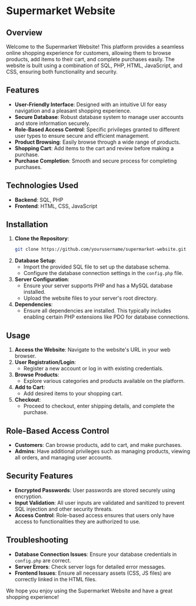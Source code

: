 # Supermarket Website

## Overview
Welcome to the Supermarket Website! This platform provides a seamless online shopping experience for customers, allowing them to browse products, add items to their cart, and complete purchases easily. The website is built using a combination of SQL, PHP, HTML, JavaScript, and CSS, ensuring both functionality and security.

## Features
- **User-Friendly Interface**: Designed with an intuitive UI for easy navigation and a pleasant shopping experience.
- **Secure Database**: Robust database system to manage user accounts and store information securely.
- **Role-Based Access Control**: Specific privileges granted to different user types to ensure secure and efficient management.
- **Product Browsing**: Easily browse through a wide range of products.
- **Shopping Cart**: Add items to the cart and review before making a purchase.
- **Purchase Completion**: Smooth and secure process for completing purchases.

## Technologies Used
- **Backend**: SQL, PHP
- **Frontend**: HTML, CSS, JavaScript

## Installation
1. **Clone the Repository**: 
   ```bash
   git clone https://github.com/yourusername/supermarket-website.git
2. **Database Setup**:
   - Import the provided SQL file to set up the database schema.
   - Configure the database connection settings in the `config.php` file.
3. **Server Configuration**:
   - Ensure your server supports PHP and has a MySQL database installed.
   - Upload the website files to your server's root directory.
4. **Dependencies**: 
   - Ensure all dependencies are installed. This typically includes enabling certain PHP extensions like PDO for database connections.

## Usage
1. **Access the Website**: Navigate to the website's URL in your web browser.
2. **User Registration/Login**:
   - Register a new account or log in with existing credentials.
3. **Browse Products**: 
   - Explore various categories and products available on the platform.
4. **Add to Cart**: 
   - Add desired items to your shopping cart.
5. **Checkout**: 
   - Proceed to checkout, enter shipping details, and complete the purchase.

## Role-Based Access Control
- **Customers**: Can browse products, add to cart, and make purchases.
- **Admins**: Have additional privileges such as managing products, viewing all orders, and managing user accounts.

## Security Features
- **Encrypted Passwords**: User passwords are stored securely using encryption.
- **Input Validation**: All user inputs are validated and sanitized to prevent SQL injection and other security threats.
- **Access Control**: Role-based access ensures that users only have access to functionalities they are authorized to use.

## Troubleshooting
- **Database Connection Issues**: Ensure your database credentials in `config.php` are correct.
- **Server Errors**: Check server logs for detailed error messages.
- **Frontend Issues**: Ensure all necessary assets (CSS, JS files) are correctly linked in the HTML files.

We hope you enjoy using the Supermarket Website and have a great shopping experience!
